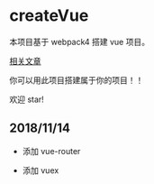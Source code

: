 # createVue

本项目基于 webpack4 搭建 vue 项目。

[相关文章](https://blog.csdn.net/weixin_38788347/article/details/80882432)

你可以用此项目搭建属于你的项目！！

欢迎 star!

## 2018/11/14

- 添加 vue-router

- 添加 vuex
